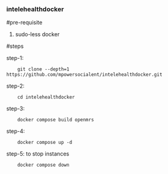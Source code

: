 ### intelehealthdocker

#pre-requisite
1. sudo-less docker

#steps

step-1:

        git clone --depth=1 https://github.com/mpowersocialent/intelehealthdocker.git

step-2:

        cd intelehealthdocker

step-3:

        docker compose build openmrs

step-4:

        docker compose up -d

step-5: to stop instances

        docker compose down